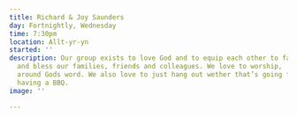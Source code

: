 ```yaml
---
title: Richard & Joy Saunders
day: Fortnightly, Wednesday
time: 7:30pm
location: Allt-yr-yn
started: ''
description: Our group exists to love God and to equip each other to faithfully serve
  and bless our families, friends and colleagues. We love to worship,  pray and gather
  around Gods word. We also love to just hang out wether that’s going for a walk or
  having a BBQ.
image: ''

---
```

